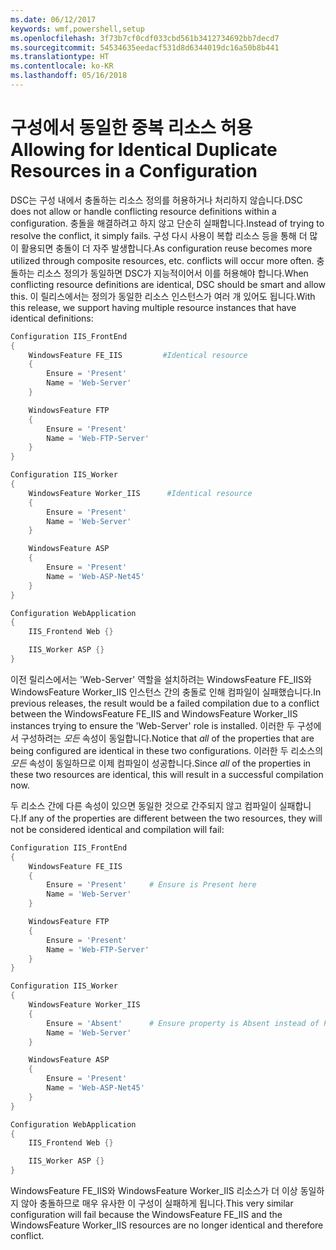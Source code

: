 ```yaml
---
ms.date: 06/12/2017
keywords: wmf,powershell,setup
ms.openlocfilehash: 3f73b7cf0cdf033cbd561b3412734692bb7decd7
ms.sourcegitcommit: 54534635eedacf531d8d6344019dc16a50b8b441
ms.translationtype: HT
ms.contentlocale: ko-KR
ms.lasthandoff: 05/16/2018
---
```

# <a name="allowing-for-identical-duplicate-resources-in-a-configuration"></a><span data-ttu-id="24de8-102">구성에서 동일한 중복 리소스 허용</span><span class="sxs-lookup"><span data-stu-id="24de8-102">Allowing for Identical Duplicate Resources in a Configuration</span></span>

<span data-ttu-id="24de8-103">DSC는 구성 내에서 충돌하는 리소스 정의를 허용하거나 처리하지 않습니다.</span><span class="sxs-lookup"><span data-stu-id="24de8-103">DSC does not allow or handle conflicting resource definitions within a configuration.</span></span> <span data-ttu-id="24de8-104">충돌을 해결하려고 하지 않고 단순히 실패합니다.</span><span class="sxs-lookup"><span data-stu-id="24de8-104">Instead of trying to resolve the conflict, it simply fails.</span></span> <span data-ttu-id="24de8-105">구성 다시 사용이 복합 리소스 등을 통해 더 많이 활용되면 충돌이 더 자주 발생합니다.</span><span class="sxs-lookup"><span data-stu-id="24de8-105">As configuration reuse becomes more utilized through composite resources, etc. conflicts will occur more often.</span></span> <span data-ttu-id="24de8-106">충돌하는 리소스 정의가 동일하면 DSC가 지능적이어서 이를 허용해야 합니다.</span><span class="sxs-lookup"><span data-stu-id="24de8-106">When conflicting resource definitions are identical, DSC should be smart and allow this.</span></span> <span data-ttu-id="24de8-107">이 릴리스에서는 정의가 동일한 리소스 인스턴스가 여러 개 있어도 됩니다.</span><span class="sxs-lookup"><span data-stu-id="24de8-107">With this release, we support having multiple resource instances that have identical definitions:</span></span>

```powershell
Configuration IIS_FrontEnd
{
    WindowsFeature FE_IIS         #Identical resource
    {
        Ensure = 'Present'
        Name = 'Web-Server'
    }

    WindowsFeature FTP
    {
        Ensure = 'Present'
        Name = 'Web-FTP-Server'
    }
}

Configuration IIS_Worker
{
    WindowsFeature Worker_IIS      #Identical resource
    {
        Ensure = 'Present'
        Name = 'Web-Server'
    }

    WindowsFeature ASP
    {
        Ensure = 'Present'
        Name = 'Web-ASP-Net45'
    }
}

Configuration WebApplication
{
    IIS_Frontend Web {}

    IIS_Worker ASP {}
}
```

<span data-ttu-id="24de8-108">이전 릴리스에서는 'Web-Server' 역할을 설치하려는 WindowsFeature FE_IIS와 WindowsFeature Worker_IIS 인스턴스 간의 충돌로 인해 컴파일이 실패했습니다.</span><span class="sxs-lookup"><span data-stu-id="24de8-108">In previous releases, the result would be a failed compilation due to a conflict between the WindowsFeature FE_IIS and WindowsFeature Worker_IIS instances trying to ensure the 'Web-Server' role is installed.</span></span> <span data-ttu-id="24de8-109">이러한 두 구성에서 구성하려는 *모든* 속성이 동일합니다.</span><span class="sxs-lookup"><span data-stu-id="24de8-109">Notice that *all* of the properties that are being configured are identical in these two configurations.</span></span> <span data-ttu-id="24de8-110">이러한 두 리소스의 *모든* 속성이 동일하므로 이제 컴파일이 성공합니다.</span><span class="sxs-lookup"><span data-stu-id="24de8-110">Since *all* of the properties in these two resources are identical, this will result in a successful compilation now.</span></span>

<span data-ttu-id="24de8-111">두 리소스 간에 다른 속성이 있으면 동일한 것으로 간주되지 않고 컴파일이 실패합니다.</span><span class="sxs-lookup"><span data-stu-id="24de8-111">If any of the properties are different between the two resources, they will not be considered identical and compilation will fail:</span></span>

```powershell
Configuration IIS_FrontEnd
{
    WindowsFeature FE_IIS
    {
        Ensure = 'Present'     # Ensure is Present here
        Name = 'Web-Server'
    }

    WindowsFeature FTP
    {
        Ensure = 'Present'
        Name = 'Web-FTP-Server'
    }
}

Configuration IIS_Worker
{
    WindowsFeature Worker_IIS
    {
        Ensure = 'Absent'      # Ensure property is Absent instead of Present
        Name = 'Web-Server'
    }

    WindowsFeature ASP
    {
        Ensure = 'Present'
        Name = 'Web-ASP-Net45'
    }
}

Configuration WebApplication
{
    IIS_Frontend Web {}

    IIS_Worker ASP {}
}
```

<span data-ttu-id="24de8-112">WindowsFeature FE_IIS와 WindowsFeature Worker_IIS 리소스가 더 이상 동일하지 않아 충돌하므로 매우 유사한 이 구성이 실패하게 됩니다.</span><span class="sxs-lookup"><span data-stu-id="24de8-112">This very similar configuration will fail because the WindowsFeature FE_IIS and the WindowsFeature Worker_IIS resources are no longer identical and therefore conflict.</span></span>
